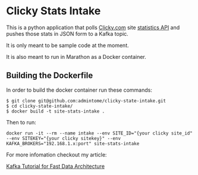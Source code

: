 # Clicky Stats Intake

This is a python application that polls [Clicky.com](http://clicky.com) site [statistics API](https://clicky.com/help/api) and pushes those stats in JSON form to a Kafka topic.

It is only meant to be sample code at the moment.  

It is also meant to run in Marathon as a Docker container.

## Building the Dockerfile

In order to build the docker container run these commands:

```
$ git clone git@github.com:admintome/clicky-state-intake.git
$ cd clicky-state-intake/
$ docker build -t site-stats-intake .
```

Then to run:

```
docker run -it --rm --name intake --env SITE_ID="{your clicky site_id" --env SITEKEY="{your clicky sitekey}" --env KAFKA_BROKERS="192.168.1.x:port" site-stats-intake
```

For more infomation checkout my article: 

[Kafka Tutorial for Fast Data Architecture](http://www.admintome.com/blog/kafka-tutorial-for-fast-data-architecture/)

